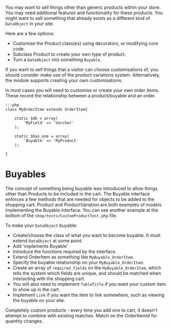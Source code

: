 You may want to sell things other than generic products within your store. You may need additional features and functionality for these products. You might want to sell something that already exists as a different kind of `DataObject` in your site.

Here are a few options:

 * Customise the Product class(es) using decorators, or modifying core code.
 * Subclass Product to create your own type of product.
 * Turn a `DataObject` into something `Buyable`.
 
If you want to sell things that a visitor can choose customisations of, you should consider make use of the product variations system. Alternatively, the module supports creating your own customisations.

In most cases you will need to customise or create your own order items. These record the relationship between a product/buyable and an order.

	:::php
	class MyOrderItem extends OrderItem{
	
		static $db = array(
			'MyField' => 'Varchar'
		);
		
		static $has_one = array(
			'Buyable' => 'MyProduct'
		);
	
	}

	
# Buyables

The concept of something being buyable was introduced to allow things other than Products to be included in the cart. The Buyable interface enforces a few methods that are needed for objects to be added to the shopping cart. Product and ProductVariation are both examples of models implementing the Buyable interface. You can see another example at the bottom of the `shop/tests/CustomProductTest.php` file.

To make your `DataObject` buyable:

 * Create/choose the class of what you want to become buyable. It must extend `DataObject` at some point.
 * Add 'implements Buyable'
 * Introduce the functions required by the interface.
 * Extend OrderItem as something like `MyBuyable_OrderItem`.
 * Specify the buyable relationship on your `MyBuyable_OrderItem`.
 * Create an array of `required_fields` on the `MyBuyable_OrderItem`, which tells the system which fields are unique, and should be matched when interacting with the shopping cart.
 * You will also need to implement `TableTitle` if you want your custom item to show up in the cart.
 * Implement `Link` if you want the item to link somewhere, such as viewing the buyable on your site.

Completely custom products - every time you add one to cart, it doesn't attempt to combine with existing matches. Match on the OrderItemId for quantity changes.
